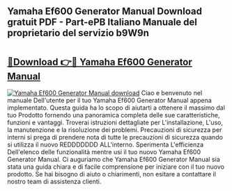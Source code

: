## Yamaha Ef600 Generator Manual Download gratuit PDF - Part-ePB Italiano Manuale del proprietario del servizio b9W9n

# <h2><a href="http://dfgeg10.blite.top/?on=Yamaha+Ef600+Generator+Manual">🔗Download 👉🔴 Yamaha Ef600 Generator Manual</a></h2>

[![Yamaha Ef600 Generator Manual download](https://i.imgur.com/lujVjoI.png)](http://dfgeg10.blite.top/?on=Yamaha+Ef600+Generator+Manual)
Ciao e benvenuto nel manuale Dell'utente per il tuo Yamaha Ef600 Generator Manual appena implementato. Questa guida ha lo scopo di aiutarti a ottenere il massimo dal tuo Prodotto fornendo una panoramica completa delle sue caratteristiche, funzioni e vantaggi. Troverai istruzioni dettagliate per L'installazione, L'uso, la manutenzione e la risoluzione dei problemi. Precauzioni di sicurezza per interni si prega di prendere nota di tutte le precauzioni di sicurezza quando si utilizza il nuovo REDDDDDDD ALL'interno. Sperimenta L'efficienza Dell'elenco delle funzionalità mentre usi il tuo nuovo Yamaha Ef600 Generator Manual. Ci auguriamo che Yamaha Ef600 Generator Manual sia stata una guida chiara e di facile comprensione per iniziare con il tuo nuovo prodotto. Se hai bisogno di aiuto o chiarimenti, non esitare a contattare il nostro team di assistenza clienti.
